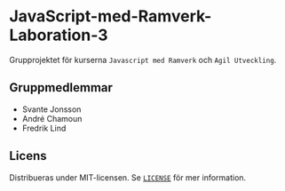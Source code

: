 # JavaScript-med-Ramverk-Laboration-3

Grupprojektet för kurserna `Javascript med Ramverk` och `Agil Utveckling`.

## Gruppmedlemmar

-   Svante Jonsson
-   André Chamoun
-   Fredrik Lind

## Licens

Distribueras under MIT-licensen. Se [`LICENSE`](LICENSE) för mer information.
